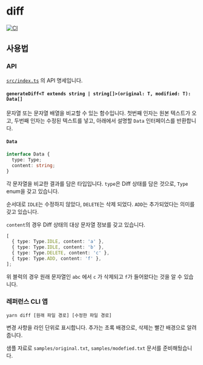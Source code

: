 # diff

[![CI](https://github.com/mu-hun/diff/actions/workflows/ci.yml/badge.svg)](https://github.com/mu-hun/diff/actions/workflows/ci.yml)

## 사용법

### API

[`src/index.ts`](src/index.ts) 의 API 명세입니다.

#### `generateDiff<T extends string | string[]>(original: T, modified: T): Data[]`

문자열 또는 문자열 배열을 비교할 수 있는 함수입니다. 첫번째 인자는 원본 텍스트가 오고, 두번째 인자는 수정된 텍스트를 넣고, 아래에서 설명할 `Data` 인터페이스를 반환합니다.

#### `Data`

```ts
interface Data {
  type: Type;
  content: string;
}
```

각 문자열을 비교한 결과를 담은 타입입니다. `type`은 Diff 상태를 담은 것으로, `Type` enum을 갖고 있습니다.

순서대로 `IDLE`는 수정하지 않았다, `DELETE`는 삭제 되었다. `ADD`는 추가되었다는 의미를 갖고 있습니다.

`content`의 경우 Diff 상태의 대상 문자열 정보를 갖고 있습니다.

```ts
[
  { type: Type.IDLE, content: 'a' },
  { type: Type.IDLE, content: 'b' },
  { type: Type.DELETE, content: 'c' },
  { type: Type.ADD, content: 'f' },
];
```

위 블럭의 경우 원래 문자열인 `abc` 에서 `c` 가 삭제되고 `f`가 들어왔다는 것을 알 수 있습니다.

### 레퍼런스 CLI 앱

```
yarn diff [원래 파일 경로] [수정한 파일 경로]
```

변경 사항을 라인 단위로 표시합니다. 추가는 초록 배경으로, 삭제는 빨간 배경으로 알려줍니다.

샘플 자료로 `samples/original.txt`, `samples/modefied.txt` 문서를 준비해뒀습니다.

